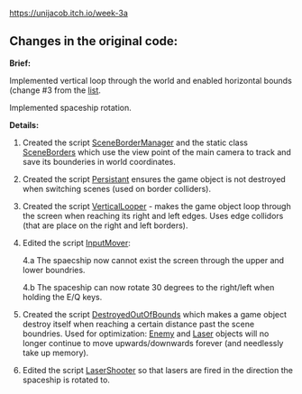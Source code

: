 https://unijacob.itch.io/week-3a

## Changes in the original code:
**Brief:** 

  Implemented vertical loop through the world and enabled horizontal bounds (change #3 from the [list](https://github.com/gamedev-at-ariel/gamedev-5785/blob/main/03-unity-triggers/homework.pdf). 
  
  Implemented spaceship rotation.

**Details:**

1. Created the script [SceneBorderManager](https://github.com/UniJacob/Week3a/blob/main/Assets/SceneBorderManager.cs) and the static class [SceneBorders](https://github.com/UniJacob/Week3a/blob/main/Assets/Scripts/SceneBorders.cs) which use the view point of the main camera to track and save its bounderies in world coordinates.
2. Created the script [Persistant](https://github.com/UniJacob/Week3a/blob/main/Assets/Persistant.cs) ensures the game object is not destroyed when switching scenes (used on border colliders).
3. Created the script [VerticalLooper](https://github.com/UniJacob/Week3a/blob/main/Assets/Scripts/VerticalLooper.cs) - makes the game object loop through the screen when reaching its right and left edges. Uses edge collidors (that are place on the right and left borders).
4. Edited the script [InputMover](https://github.com/UniJacob/Week3a/blob/main/Assets/Scripts/1-movers/InputMover.cs):

      4.a The spaecship now cannot exist the screen through the upper and lower boundries.

      4.b The spaceship can now rotate 30 degrees to the right/left when holding the E/Q keys.
5. Created the script [DestroyedOutOfBounds](https://github.com/UniJacob/Week3a/blob/main/Assets/Scripts/DestroyedOutOfBounds.cs) which makes a game object destroy itself when reaching a certain distance past the scene boundries. Used for optimization: [Enemy](https://github.com/UniJacob/Week3a/blob/main/Assets/Prefabs/EnemySaucerWithCollider.prefab) and [Laser](https://github.com/UniJacob/Week3a/blob/main/Assets/Prefabs/LaserWithScoreAdder.prefab) objects will no longer continue to move upwards/downwards forever (and needlessly take up memory).
6. Edited the script [LaserShooter](https://github.com/UniJacob/Week3a/blob/main/Assets/Scripts/2-spawners/LaserShooter.cs) so that lasers are fired in the direction the spaceship is rotated to.
